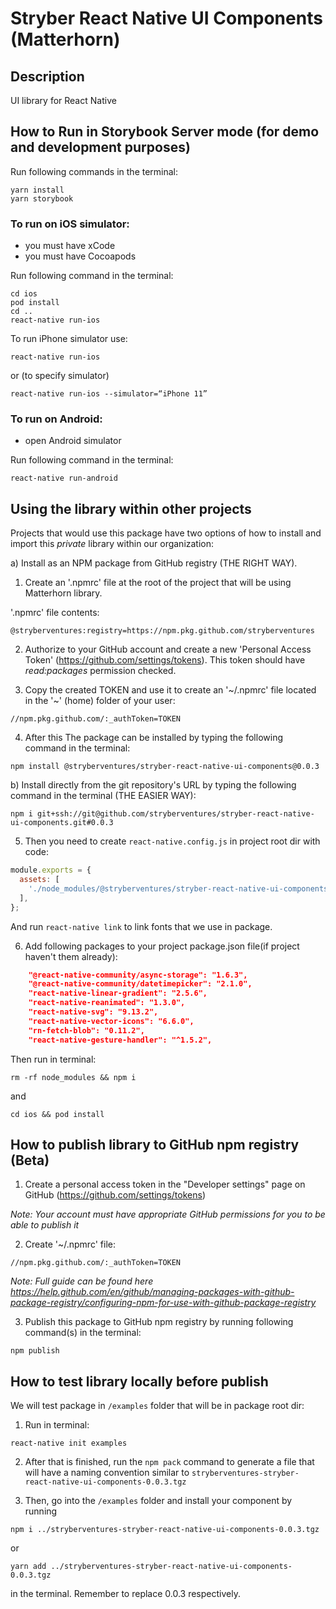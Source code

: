 # Stryber React Native UI Components (Matterhorn)

## Description

UI library for React Native

## How to Run in Storybook Server mode (for demo and development purposes)

Run following commands in the terminal:

```shell script
yarn install
yarn storybook
```

### To run on iOS simulator:

- you must have xCode
- you must have Cocoapods

Run following command in the terminal:

```shell script
cd ios
pod install
cd ..
react-native run-ios
```

To run iPhone simulator use:

```
react-native run-ios
```

or (to specify simulator)

```
react-native run-ios --simulator=“iPhone 11”
```

### To run on Android:

- open Android simulator

Run following command in the terminal:

```shell script
react-native run-android
```

## Using the library within other projects

Projects that would use this package have two options
of how to install and import this _private_ library
within our organization:

a) Install as an NPM package from GitHub registry
(THE RIGHT WAY).

1. Create an '.npmrc' file at the
   root of the project that will be using
   Matterhorn library.

'.npmrc' file contents:

```text
@stryberventures:registry=https://npm.pkg.github.com/stryberventures
```

2. Authorize to your GitHub account and create a new
   'Personal Access Token' (https://github.com/settings/tokens).
   This token should have _read:packages_ permission checked.

3. Copy the created TOKEN and use it to create an
   '~/.npmrc' file located in the '~' (home) folder
   of your user:

```text
//npm.pkg.github.com/:_authToken=TOKEN
```

4. After this The package can be installed by typing
   the following command in the terminal:

```shell script
npm install @stryberventures/stryber-react-native-ui-components@0.0.3
```

b) Install directly from the git repository's
URL by typing the following command in the
terminal (THE EASIER WAY):

```shell script
npm i git+ssh://git@github.com/stryberventures/stryber-react-native-ui-components.git#0.0.3
```

5. Then you need to create `react-native.config.js` in project root dir with code:

```javascript
module.exports = {
  assets: [
    './node_modules/@stryberventures/stryber-react-native-ui-components/src/static/fonts',
  ],
};
```

And run `react-native link` to link fonts that we use in package.

6. Add following packages to your project package.json file(if project haven't them already):

```json
    "@react-native-community/async-storage": "1.6.3",
    "@react-native-community/datetimepicker": "2.1.0",
    "react-native-linear-gradient": "2.5.6",
    "react-native-reanimated": "1.3.0",
    "react-native-svg": "9.13.2",
    "react-native-vector-icons": "6.6.0",
    "rn-fetch-blob": "0.11.2",
    "react-native-gesture-handler": "^1.5.2",
```

Then run in terminal:

```shell script
rm -rf node_modules && npm i
```

and

```shell script
cd ios && pod install
```

## How to publish library to GitHub npm registry (Beta)

1) Create a personal access token in the
"Developer settings" page on GitHub
(https://github.com/settings/tokens)

_Note: Your account must have appropriate GitHub
permissions for you to be able to publish it_

2) Create '~/.npmrc' file:

```text
//npm.pkg.github.com/:_authToken=TOKEN
```

_Note: Full guide can be found here
https://help.github.com/en/github/managing-packages-with-github-package-registry/configuring-npm-for-use-with-github-package-registry_

3) Publish this package to GitHub npm registry by
running following command(s) in the terminal:

```shell script
npm publish
```

## How to test library locally before publish

We will test package in `/examples` folder that will be in package root dir:

1) Run in terminal:

```shell script
react-native init examples
```

2) After that is finished, run the `npm pack` command to generate a file that will have a naming convention similar to `stryberventures-stryber-react-native-ui-components-0.0.3.tgz`

3) Then, go into the `/examples` folder and install your component by running
 
```shell script
npm i ../stryberventures-stryber-react-native-ui-components-0.0.3.tgz
``` 
or 
```
yarn add ../stryberventures-stryber-react-native-ui-components-0.0.3.tgz
```

in the terminal. Remember to replace 0.0.3 respectively.
